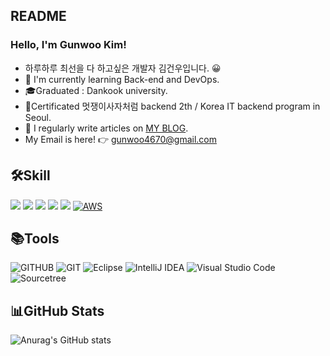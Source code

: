 ## README

### Hello, I'm Gunwoo Kim!
- 하루하루 최선을 다 하고싶은 개발자 김건우입니다. 😀
- 🌱 I'm currently learning Back-end and DevOps.
- 🎓Graduated : Dankook university.
- 📜Certificated  멋쟁이사자처럼 backend 2th / Korea IT backend program in Seoul.
- 📝 I regularly write articles on [MY BLOG](https://www.notion.so/Backend-Developer-95cc2d34fe7e400e97b484eae136d1a7/).  
- My Email is here! 👉  gunwoo4670@gmail.com
<!--  My Resume is here! 👉 [RESUME](https://big-marjoram-ffc.notion.site/4179a4f44b2e4789b280720cb13b21fc) -->
<!-- 🔭 I am currently studying at [Dong-A University](https://computer.donga.ac.kr/sites/computer/index.do) as a student. -->

## 🛠Skill
<img src="https://img.shields.io/badge/Java-E34F26?style=flat&logo=Java&logoColor=white"/></a>
<img src="https://img.shields.io/badge/Spring-6DB33F?style=flat&logo=Spring&logoColor=white"/></a>
<img src="https://img.shields.io/badge/Spring Boot-6DB33F?style=flat&logo=Spring Boot&logoColor=white"/></a>
<img src="https://img.shields.io/badge/JUnit5-25A162?style=flat&logo=JUnit5&logoColor=white"/></a>
<img src="https://img.shields.io/badge/MySQL-4479A1?style=flat&logo=MySQL&logoColor=white"/></a>
[![AWS](https://img.shields.io/badge/AWS-%23FF9900.svg?style=flat&for-the-badge&logo=amazon-aws&logoColor=white)](https://chloe-codes1.gitbook.io/til/aws)&nbsp;

## 📚Tools
![GITHUB](https://img.shields.io/badge/github-181717.svg?style=flat&logo=github&logoColor=white)
![GIT](https://img.shields.io/badge/git-F05032.svg?style=flat&logo=git&logoColor=white)
![Eclipse](https://img.shields.io/badge/Eclipse-FE7A16.svg?style=flat&logo=Eclipse&logoColor=white)
![IntelliJ IDEA](https://img.shields.io/badge/IntelliJIDEA-000000.svg?style=flat&logo=intellij-idea&logoColor=white)
![Visual Studio Code](https://img.shields.io/badge/Visual%20Studio%20Code-0078d7.svg?style=flat&logo=visual-studio-code&logoColor=white)
![Sourcetree](https://img.shields.io/badge/Sourcetree-0052CC.svg?style=flat&logo=Sourcetree&logoColor=white)


## 📊GitHub Stats 
![Anurag's GitHub stats](https://github-readme-stats.vercel.app/api?username=KimGunWoo9595&theme=Gradient&show_icons=true)
